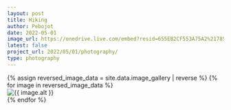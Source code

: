 ```yaml
---
layout: post
title: Hiking
author: Pebojot
date: 2022-05-01
image_url: https://onedrive.live.com/embed?resid=655EB2CF553A75A2%217856&authkey=%21AItpY9YKx-3y1SQ
latest: false
project_url: 2022/05/01/photography/
type: photography
---
```


<div class="container">
  <div class="row">
    {% assign reversed_image_data = site.data.image_gallery | reverse %}
    {% for image in reversed_image_data %}
      <div class="col-md-4 mt-3 col-lg-3">
        <!-- Image thumbnail -->
        <img src="{{ image.src }}" class="img-fluid custom-img" alt="{{ image.alt }}">
      </div>
    {% endfor %}
  </div>
</div>
